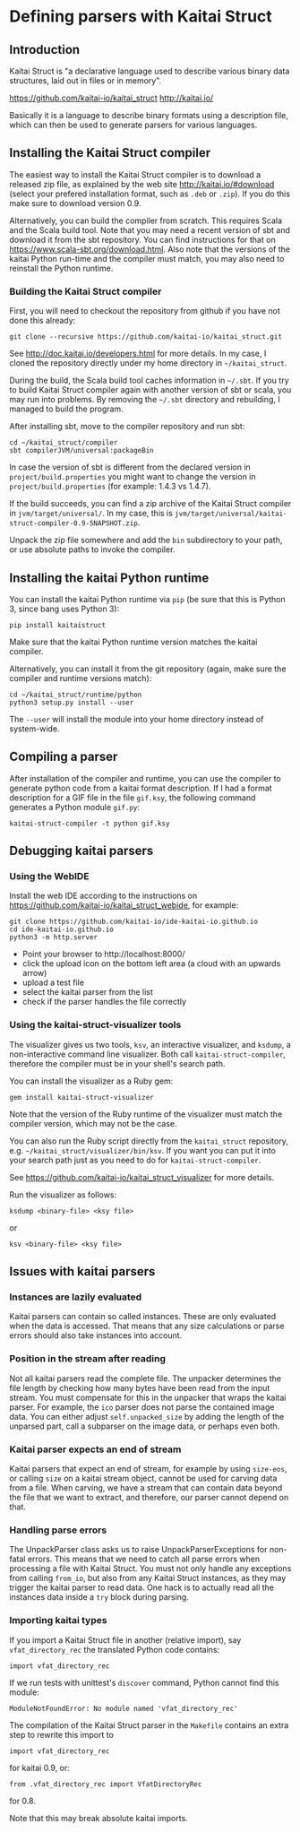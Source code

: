 # Defining parsers with Kaitai Struct

## Introduction

Kaitai Struct is "a declarative language used to describe various binary data structures, laid out in files or in memory".

https://github.com/kaitai-io/kaitai_struct
http://kaitai.io/

Basically it is a language to describe binary formats using a description file, which can then be used to generate parsers for various languages.

## Installing the Kaitai Struct compiler

The easiest way to install the Kaitai Struct compiler is to download a released zip file, as explained by the web site http://kaitai.io/#download (select your prefered installation format, such as `.deb` or `.zip`). If you do this make sure to download version 0.9.

Alternatively, you can build the compiler from scratch. This requires Scala and the Scala build tool. Note that you may need a recent version of sbt and download it from the sbt repository. You can find instructions for that on https://www.scala-sbt.org/download.html.
Also note that the versions of the kaitai Python run-time and the compiler must match, you may also need to reinstall the Python runtime.

### Building the Kaitai Struct compiler

First, you will need to checkout the repository from github if you have not done this already:

```
git clone --recursive https://github.com/kaitai-io/kaitai_struct.git
```

See http://doc.kaitai.io/developers.html for more details. In my case, I cloned the repository directly under my home directory in `~/kaitai_struct`.

During the build, the Scala build tool caches information in `~/.sbt`. If you try to build Kaitai Struct compiler again with another version of sbt or scala, you may run into problems. By removing the `~/.sbt` directory and rebuilding, I managed to build the program.


After installing sbt, move to the compiler repository and run sbt:

```
cd ~/kaitai_struct/compiler
sbt compilerJVM/universal:packageBin
```

In case the version of sbt is different from the declared version in `project/build.properties` you might want to change the version in `project/build.properties` (for example: 1.4.3 vs 1.4.7).

If the build succeeds, you can find a zip archive of the Kaitai Struct compiler in `jvm/target/universal/`. In my case, this is `jvm/target/universal/kaitai-struct-compiler-0.9-SNAPSHOT.zip`.

Unpack the zip file somewhere and add the `bin` subdirectory to your path, or use absolute paths to invoke the compiler.

## Installing the kaitai Python runtime

You can install the kaitai Python runtime via `pip` (be sure that this is Python 3, since bang uses Python 3):

```
pip install kaitaistruct
```

Make sure that the kaitai Python runtime version matches the kaitai compiler.

Alternatively, you can install it from the git repository (again, make sure the compiler and runtime versions match):

```
cd ~/kaitai_struct/runtime/python
python3 setup.py install --user
```

The `--user` will install the module into your home directory instead of system-wide.

## Compiling a parser

After installation of the compiler and runtime, you can use the compiler to generate python code from a kaitai format description. If I had a format description for a GIF file in the file `gif.ksy`, the following command generates a Python module `gif.py`:

```
kaitai-struct-compiler -t python gif.ksy 
```

## Debugging kaitai parsers

### Using the WebIDE

Install the web IDE according to the instructions on https://github.com/kaitai-io/kaitai_struct_webide, for example:

```
git clone https://github.com/kaitai-io/ide-kaitai-io.github.io
cd ide-kaitai-io.github.io
python3 -m http.server
```

* Point your browser to http://localhost:8000/
* click the upload icon on the bottom left area (a cloud with an upwards arrow)
* upload a test file
* select the kaitai parser from the list
* check if the parser handles the file correctly

### Using the kaitai-struct-visualizer tools

The visualizer gives us two tools, `ksv`, an interactive visualizer, and `ksdump`, a non-interactive command line visualizer. Both call `kaitai-struct-compiler`, therefore the compiler must be in your shell's search path.

You can install the visualizer as a Ruby gem:

```
gem install kaitai-struct-visualizer
```

Note that the version of the Ruby runtime of the visualizer must match the compiler version, which may not be the case.

You can also run the Ruby script directly from the `kaitai_struct` repository, e.g.  `~/kaitai_struct/visualizer/bin/ksv`. If you want you can put it into your search path just as you need to do for `kaitai-struct-compiler`.

See https://github.com/kaitai-io/kaitai_struct_visualizer for more details.

Run the visualizer as follows:

```
ksdump <binary-file> <ksy file>
```

or

```
ksv <binary-file> <ksy file>
```



## Issues with kaitai parsers

### Instances are lazily evaluated

Kaitai parsers can contain so called instances. These are only evaluated when the data is accessed. That means that any size calculations or parse errors should also take instances into account.

### Position in the stream after reading

Not all kaitai parsers read the complete file. The unpacker determines the file length by checking how many bytes have been read from the input stream. You must compensate for this in the unpacker that wraps the kaitai parser. For example, the `ico` parser does not parse the contained image data. You can either adjust `self.unpacked_size` by adding the length of the unparsed part, call a subparser on the image data, or perhaps even both.

### Kaitai parser expects an end of stream

Kaitai parsers that expect an end of stream, for example by using `size-eos`, or calling `size` on a kaitai stream object, cannot be used for carving data from a file. When carving, we have a stream that can contain data beyond the file that we want to extract, and therefore, our parser cannot depend on that.

### Handling parse errors

The UnpackParser class asks us to raise UnpackParserExceptions for non-fatal errors. This means that we need to catch all parse errors when processing a file with Kaitai Struct. You must not only handle any exceptions from calling `from_io`, but also from any Kaitai Struct instances, as they may trigger the kaitai parser to read data. One hack is to actually read all the instances data inside a `try` block during parsing.

### Importing kaitai types

If you import a Kaitai Struct file in another (relative import), say `vfat_directory_rec` the translated Python code contains:

```
import vfat_directory_rec
```

If we run tests with unittest's `discover` command, Python cannot find this module:

```
ModuleNotFoundError: No module named 'vfat_directory_rec'
```

The compilation of the Kaitai Struct parser in the `Makefile` contains an extra step to rewrite this import to

```
import vfat_directory_rec
```
for kaitai 0.9,  or:

```
from .vfat_directory_rec import VfatDirectoryRec
```

for 0.8.

Note that this may break absolute kaitai imports.


